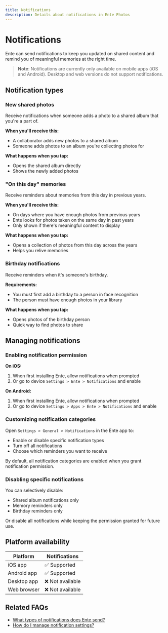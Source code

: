 ```yaml
---
title: Notifications
description: Details about notifications in Ente Photos
---
```


# Notifications

Ente can send notifications to keep you updated on shared content and remind you of meaningful memories at the right time.

> **Note**: Notifications are currently only available on mobile apps (iOS and Android). Desktop and web versions do not support notifications.

## Notification types

### New shared photos

Receive notifications when someone adds a photo to a shared album that you're a part of.

**When you'll receive this:**

- A collaborator adds new photos to a shared album
- Someone adds photos to an album you're collecting photos for

**What happens when you tap:**

- Opens the shared album directly
- Shows the newly added photos

### "On this day" memories

Receive reminders about memories from this day in previous years.

**When you'll receive this:**

- On days where you have enough photos from previous years
- Ente looks for photos taken on the same day in past years
- Only shown if there's meaningful content to display

**What happens when you tap:**

- Opens a collection of photos from this day across the years
- Helps you relive memories

### Birthday notifications

Receive reminders when it's someone's birthday.

**Requirements:**

- You must first add a birthday to a person in face recognition
- The person must have enough photos in your library

**What happens when you tap:**

- Opens photos of the birthday person
- Quick way to find photos to share

## Managing notifications

### Enabling notification permission

**On iOS:**

1. When first installing Ente, allow notifications when prompted
2. Or go to device `Settings > Ente > Notifications` and enable

**On Android:**

1. When first installing Ente, allow notifications when prompted
2. Or go to device `Settings > Apps > Ente > Notifications` and enable

### Customizing notification categories

Open `Settings > General > Notifications` in the Ente app to:

- Enable or disable specific notification types
- Turn off all notifications
- Choose which reminders you want to receive

By default, all notification categories are enabled when you grant notification permission.

### Disabling specific notifications

You can selectively disable:

- Shared album notifications only
- Memory reminders only
- Birthday reminders only

Or disable all notifications while keeping the permission granted for future use.

## Platform availability

| Platform    | Notifications    |
| ----------- | ---------------- |
| iOS app     | ✅ Supported     |
| Android app | ✅ Supported     |
| Desktop app | ❌ Not available |
| Web browser | ❌ Not available |

## Related FAQs

- [What types of notifications does Ente send?](/photos/faq/advanced-features#notification-types)
- [How do I manage notification settings?](/photos/faq/advanced-features#manage-notifications)
